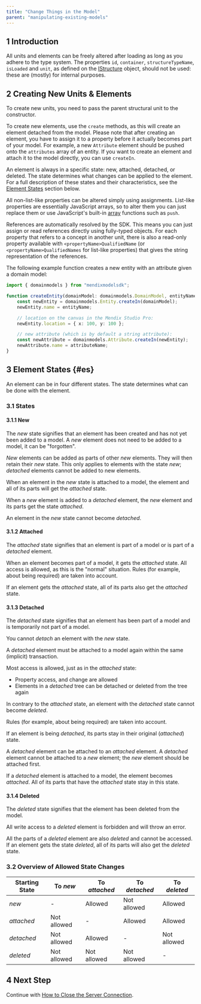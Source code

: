 ```yaml
---
title: "Change Things in the Model"
parent: "manipulating-existing-models"
---
```


## 1 Introduction

All units and elements can be freely altered after loading as long as you adhere to the type system. The properties `id`, `container`, `structureTypeName`, `isLoaded` and `unit`, as defined on the [IStructure](https://apidocs.rnd.mendix.com/modelsdk/latest/interfaces/istructure.html) object, should not be used: these are (mostly) for internal purposes.

## 2 Creating New Units & Elements

To create new units, you need to pass the parent structural unit to the constructor.

To create new elements, use the `create` methods, as this will create an element detached from the model. Please note that after creating an element, you have to assign it to a property before it actually becomes part of your model. For example, a new `Attribute` element should be pushed onto the `attributes` array of an entity. If you want to create an element and attach it to the model directly, you can use `createIn`.

An element is always in a specific state: new, attached, detached, or deleted. The state determines what changes can be applied to the element. For a full description of these states and their characteristics, see the [Element States](#es) section below.

All non-list-like properties can be altered simply using assignments. List-like properties are essentially JavaScript arrays, so to alter them you can just replace them or use JavaScript's built-in [array](https://developer.mozilla.org/en-US/docs/Web/JavaScript/Reference/Global_Objects/Array) functions such as `push`.

References are automatically resolved by the SDK. This means you can just assign or read references directly using fully-typed objects. For each property that refers to a concept in another unit, there is also a read-only property available with `<propertyName>QualifiedName` (or `<propertyName>QualifiedNames` for list-like properties) that gives the string representation of the references.

The following example function creates a new entity with an attribute given a domain model:

```typescript
import { domainmodels } from "mendixmodelsdk";

function createEntity(domainModel: domainmodels.DomainModel, entityName: string, attributeName: string) {
    const newEntity = domainmodels.Entity.createIn(domainModel);
    newEntity.name = entityName;

    // location on the canvas in the Mendix Studio Pro:
    newEntity.location = { x: 100, y: 100 };

    // new attribute (which is by default a string attribute):
    const newAttribute = domainmodels.Attribute.createIn(newEntity);
    newAttribute.name = attributeName;
}
```

## 3 Element States {#es}

An element can be in four different states. The state determines what can be done with the element.

### 3.1 States

#### 3.1.1 New

The _new_ state signifies that an element has been created and has not yet been added to a model. A _new_ element does not need to be added to a model, it can be "forgotten".

_New_ elements can be added as parts of other _new_ elements. They will then retain their _new_ state. This only applies to elements with
the state _new_; _detached_ elements cannot be added to new elements.

When an element in the _new_ state is attached to a model, the element and all of its parts will get the _attached_ state.

When a _new_ element is added to a _detached_ element, the _new_ element and its parts get the state _attached_.

An element in the _new_ state cannot become _detached_.

#### 3.1.2 Attached

The _attached_ state signifies that an element is part of a model or is part of a _detached_ element.

When an element becomes part of a model, it gets the _attached_ state. All access is allowed, as this is the "normal" situation. Rules (for example, about being required) are taken into account.

If an element gets the _attached_ state, all of its parts also get the _attached_ state.

#### 3.1.3 Detached

The _detached_ state signifies that an element has been part of a model and is temporarily not part of a model.

You cannot _detach_ an element with the _new_ state.

A _detached_ element must be attached to a model again within the same (implicit) transaction.

Most access is allowed, just as in the _attached_ state:

-   Property access, and change are allowed
-   Elements in a _detached_ tree can be detached or deleted from the tree again

In contrary to the _attached_ state, an element with the _detached_ state cannot become _deleted_.

Rules (for example, about being required) are taken into account.

If an element is being _detached_, its parts stay in their original (_attached_) state.

A _detached_ element can be attached to an _attached_ element. A _detached_ element cannot be attached to a _new_ element; the _new_ element should be attached first.

If a _detached_ element is attached to a model, the element becomes _attached_. All of its parts that have the _attached_ state stay in this state.

#### 3.1.4 Deleted

The _deleted_ state signifies that the element has been deleted from the model.

All write access to a _deleted_ element is forbidden and will throw an error.

All the parts of a _deleted_ element are also _deleted_ and cannot be accessed. If an element gets the state _deleted_, all of its parts will also get the _deleted_ state.

### 3.2 Overview of Allowed State Changes

| Starting State | To _new_    | To _attached_ | To _detached_ | To _deleted_ |
| -------------- | ----------- | ------------- | ------------- | ------------ |
| _new_          | -           | Allowed       | Not allowed   | Allowed      |
| _attached_     | Not allowed | -             | Allowed       | Allowed      |
| _detached_     | Not allowed | Allowed       | -             | Not allowed  |
| _deleted_      | Not allowed | Not allowed   | Not allowed   | -            |

## 4 Next Step

Continue with [How to Close the Server Connection](closing-the-server-connection).
